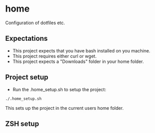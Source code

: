 # home
Configuration of dotfiles etc.

## Expectations
- This project expects that you have bash installed on you machine.
- This project requires either curl or wget.
- This project expects a "Downloads" folder in your home folder.

## Project setup
- Run the .home_setup.sh to setup the project:
~~~
./.home_setup.sh
~~~
This sets up the project in the current users home folder.

## ZSH setup
